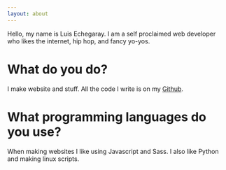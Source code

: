```yaml
---
layout: about
---
```


Hello, my name is Luis Echegaray. I am a self proclaimed web developer who likes the internet, hip hop, and fancy yo-yos.

# What do you do?
I make website and stuff. All the code I write is on my [Github](https://github.com/getmicah).

# What programming languages do you use?
When making websites I like using Javascript and Sass. I also like Python and making linux scripts.